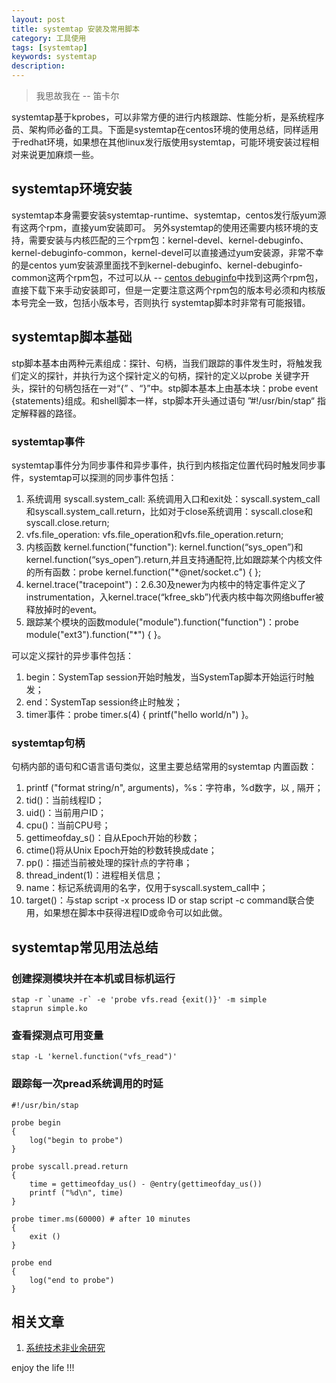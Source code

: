 ```yaml
---
layout: post
title: systemtap 安装及常用脚本
category: 工具使用
tags: [systemtap]
keywords: systemtap
description: 
---
```


> 我思故我在 -- 笛卡尔

systemtap基于kprobes，可以非常方便的进行内核跟踪、性能分析，是系统程序员、架构师必备的工具。下面是systemtap在centos环境的使用总结，同样适用于redhat环境，如果想在其他linux发行版使用systemtap，可能环境安装过程相对来说更加麻烦一些。

## systemtap环境安装
systemtap本身需要安装systemtap-runtime、systemtap，centos发行版yum源有这两个rpm，直接yum安装即可。 另外systemtap的使用还需要内核环境的支持，需要安装与内核匹配的三个rpm包：kernel-devel、kernel-debuginfo、kernel-debuginfo-common，kernel-devel可以直接通过yum安装源，非常不幸的是centos yum安装源里面找不到kernel-debuginfo、kernel-debuginfo-common这两个rpm包，不过可以从 -- [centos debuginfo](http://debuginfo.centos.org/)中找到这两个rpm包，直接下载下来手动安装即可，但是一定要注意这两个rpm包的版本号必须和内核版本号完全一致，包括小版本号，否则执行 systemtap脚本时非常有可能报错。

## systemtap脚本基础
stp脚本基本由两种元素组成：探针、句柄，当我们跟踪的事件发生时，将触发我们定义的探针，并执行为这个探针定义的句柄，探针的定义以probe 关键字开头，探针的句柄包括在一对“{” 、“}”中。stp脚本基本上由基本块：probe event {statements}组成。和shell脚本一样，stp脚本开头通过语句 ”#!/usr/bin/stap“ 指定解释器的路径。

### systemtap事件
systemtap事件分为同步事件和异步事件，执行到内核指定位置代码时触发同步事件，systemtap可以探测的同步事件包括：

1. 系统调用 syscall.system_call: 系统调用入口和exit处：syscall.system_call和syscall.system_call.return，比如对于close系统调用：syscall.close和syscall.close.return;
2. vfs.file_operation: vfs.file_operation和vfs.file_operation.return;
3. 内核函数 kernel.function("function"): kernel.function(“sys_open”)和kernel.function(“sys_open”).return,并且支持通配符,比如跟踪某个内核文件的所有函数：probe kernel.function("*@net/socket.c") { };
4. kernel.trace("tracepoint")：2.6.30及newer为内核中的特定事件定义了instrumentation，入kernel.trace(“kfree_skb”)代表内核中每次网络buffer被释放掉时的event。
5. 跟踪某个模块的函数module("module").function("function")：probe module("ext3").function("*") { }。

可以定义探针的异步事件包括：

1. begin：SystemTap session开始时触发，当SystemTap脚本开始运行时触发；
2. end：SystemTap session终止时触发；
3. timer事件：probe timer.s(4) { printf("hello world/n") }。

### systemtap句柄
句柄内部的语句和C语言语句类似，这里主要总结常用的systemtap 内置函数：

1. printf ("format string/n", arguments)，%s：字符串，%d数字，以 , 隔开；
2. tid()：当前线程ID；
3. uid()：当前用户ID；
4. cpu()：当前CPU号；
5. gettimeofday_s()：自从Epoch开始的秒数；
6. ctime()将从Unix Epoch开始的秒数转换成date；
7. pp()：描述当前被处理的探针点的字符串；
8. thread_indent(1)：进程相关信息；
9. name：标记系统调用的名字，仅用于syscall.system_call中；
10. target()：与stap script -x process ID or stap script -c command联合使用，如果想在脚本中获得进程ID或命令可以如此做。

## systemtap常见用法总结

### 创建探测模块并在本机或目标机运行
    stap -r `uname -r` -e 'probe vfs.read {exit()}' -m simple
    staprun simple.ko

### 查看探测点可用变量
    stap -L 'kernel.function("vfs_read")'

### 跟踪每一次pread系统调用的时延
    #!/usr/bin/stap
    
    probe begin
    {
        log("begin to probe")
    }

    probe syscall.pread.return
    {
        time = gettimeofday_us() - @entry(gettimeofday_us())
        printf ("%d\n", time)
    }
    
    probe timer.ms(60000) # after 10 minutes
    {
        exit ()
    }
    
    probe end
    {
        log("end to probe")
    }


## 相关文章

1. [系统技术非业余研究](http://blog.yufeng.info/archives/tag/systemtap)



enjoy the life !!!
